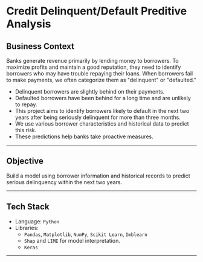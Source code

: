 # Credit Delinquent/Default Preditive Analysis

## Business Context
Banks generate revenue primarily by lending money to borrowers. To maximize profits and maintain a good reputation, they need to identify borrowers who may have trouble repaying their loans. When borrowers fail to make payments, we often categorize them as "delinquent" or "defaulted."

- Delinquent borrowers are slightly behind on their payments.
- Defaulted borrowers have been behind for a long time and are unlikely to repay.
- This project aims to identify borrowers likely to default in the next two years after being seriously delinquent for more than three months.
- We use various borrower characteristics and historical data to predict this risk.
- These predictions help banks take proactive measures.

---

## Objective
Build a model using borrower information and historical records to predict serious delinquency within the next two years.

---

## Tech Stack
- Language: `Python`
- Libraries: 
    - `Pandas`, `Matplotlib`, `NumPy`, `Scikit Learn`, `Imblearn`
    - `Shap` and `LIME` for model interpretation.
    - `Keras`

---

